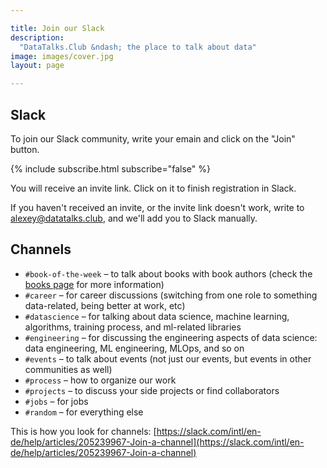 ```yaml
---

title: Join our Slack
description:
  "DataTalks.Club &ndash; the place to talk about data"
image: images/cover.jpg
layout: page

---
```


## Slack

To join our Slack community, write your emain and click on the "Join" button. 


{% include subscribe.html subscribe="false" %}

You will receive an invite link. Click on it to finish registration in
Slack.

If you haven't received an invite, or the invite link doesn't work,
write to alexey@datatalks.club, and we'll add you to Slack manually.


## Channels 

- `#book-of-the-week` &ndash; to talk about books with book authors (check the [books page](/books.html) for more information)
- `#career` &ndash; for career discussions (switching from one role to something data-related, being better at work, etc)
- `#datascience` &ndash; for talking about data science, machine learning, algorithms, training process, and ml-related libraries
- `#engineering` &ndash; for discussing the engineering aspects of data science: data engineering, ML engineering, MLOps, and so on
- `#events` &ndash; to talk about events (not just our events, but events in other communities as well)
- `#process` &ndash; how to organize our work
- `#projects` &ndash; to discuss your side projects or find collaborators
- `#jobs` &ndash; for jobs
- `#random` &ndash; for everything else


This is how you look for channels: [https://slack.com/intl/en-de/help/articles/205239967-Join-a-channel](https://slack.com/intl/en-de/help/articles/205239967-Join-a-channel)

